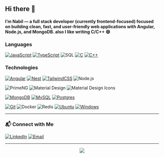 ## Hi there 👋


####  I’m Nabil — a full stack developer (currently frontend-focused) focused on building clean, fast, and user-friendly web applications with Angular, Node.js, and MongoDB. also I like writing C/C++ 😄

### Languages

[![JavaScript](https://img.shields.io/badge/JavaScript-F7DF1E?logo=javascript&logoColor=000)](#)
[![TypeScript](https://img.shields.io/badge/TypeScript-3178C6?logo=typescript&logoColor=fff)](#)
![SQL](https://img.shields.io/badge/-SQL-000?&logo=MySQL)
[![C](https://img.shields.io/badge/C-00599C?logo=c&logoColor=white)](#)
[![C++](https://img.shields.io/badge/C++-%2300599C.svg?logo=c%2B%2B&logoColor=white)](#)
<!-- [![Bash](https://img.shields.io/badge/Bash-4EAA25?logo=gnubash&logoColor=fff)](#) --> 


### Technologies

[![Angular](https://img.shields.io/badge/Angular-%23DD0031.svg?logo=angular&logoColor=white)](#)
[![Nest](https://img.shields.io/badge/Nest.js-%23E0234E.svg?logo=nestjs&logoColor=white)](#)
[![TailwindCSS](https://img.shields.io/badge/Tailwind%20CSS-%2338B2AC.svg?logo=tailwind-css&logoColor=white)](#)
![Node.js](https://img.shields.io/badge/-Node.js-000?&logo=node.js)

![PrimeNG](https://img.shields.io/badge/PrimeNG-DD0031?style=for-the-badge&logo=PrimeNG&logoColor=FFFFFF) 
![Material Design](https://img.shields.io/badge/Material%20Design-757575?style=for-the-badge&logo=Material+Design&logoColor=FFFFFF)
![Material Design Icons](https://img.shields.io/badge/Material%20Design%20Icons-2196F3?style=for-the-badge&logo=Material+Design+Icons&logoColor=FFFFFF)

[![MongoDB](https://img.shields.io/badge/MongoDB-%234ea94b.svg?logo=mongodb&logoColor=white)](#)
[![MySQL](https://img.shields.io/badge/MySQL-4479A1?logo=mysql&logoColor=fff)](#)
[![Postgres](https://img.shields.io/badge/Postgres-%23316192.svg?logo=postgresql&logoColor=white)](#)

[![Git](https://img.shields.io/badge/Git-F05032?logo=git&logoColor=fff)](#)
![Docker](https://img.shields.io/badge/-Docker-000?&logo=Docker)
![Redis](https://img.shields.io/badge/-Redis-000?&logo=Redis)
[![Ubuntu](https://img.shields.io/badge/Ubuntu-E95420?logo=ubuntu&logoColor=white)](#) 
[![Windows](https://custom-icon-badges.demolab.com/badge/Windows-0078D6?logo=windows11&logoColor=white)](#)


<!-- ### 📌 Featured Projects

- **Multi-Step Record Entry App** – Beautiful standalone Angular Material stepper + backend validation and MongoDB schema  


👉 [See more on my portfolio](https://) -->

---

### 📬 Connect with Me

[![LinkedIn](https://img.shields.io/badge/LinkedIn-0077B5?style=flat&logo=linkedin&logoColor=white)](https://www.linkedin.com/in/ahmednabil22/)
[![Email](https://img.shields.io/badge/Email-D14836?style=flat&logo=gmail&logoColor=white)](mailto:ahmednabl992@gmail.com)
<!-- [![Upwork](https://img.shields.io/badge/Upwork-6FDA44?logo=upwork&logoColor=fff)](#) -->
<!-- [![Indeed](https://img.shields.io/badge/Indeed-003A9B?logo=indeed&logoColor=fff)](#) -->
<!-- [![Glassdoor](https://img.shields.io/badge/Glassdoor-0CAA41?logo=glassdoor&logoColor=fff)](#) -->

---

<p align="center">
  <img src="https://capsule-render.vercel.app/api?type=waving&color=0f172a&height=100&section=footer"/>
</p>
<!--
**ahmed2nabil/ahmed2nabil** is a ✨ _special_ ✨ repository because its `README.md` (this file) appears on your GitHub profile.

Here are some ideas to get you started:

- 🔭 I’m currently working on ...
- 🌱 I’m currently learning ...
- 👯 I’m looking to collaborate on ...
- 🤔 I’m looking for help with ...
- 💬 Ask me about ...
- 📫 How to reach me: ...
- Pronouns: ...
- ⚡ Fun fact: ...
-->
